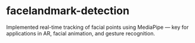 # facelandmark-detection
Implemented real-time tracking of facial points using MediaPipe — key for applications in AR, facial animation, and gesture recognition.
